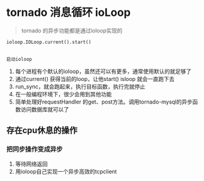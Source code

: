 # tornado 消息循环 ioLoop

> tornado 的异步功能都是通过ioloop实现的


```
ioloop.IOLoop.current().start()


启动ioloop
```
1. 每个进程有个默认的ioloop，虽然还可以有更多，通常使用默认的就足够了
2. 通过current() 获得当前的loop，让他start() isloop 就会一直跑下去
3. run_sync，就会跑起来，执行目标函数，执行完就停止
4. 在一般编程环境下，很少会用到其他功能
5. 简单处理好requestHandler 的get、post方法。调用tornado-mysql的异步函数访问数据库就可以了

## 存在cpu休息的操作
### 把同步操作变成异步
1. 等待网络返回
2. 用ioloop自己实现一个异步高效的tcpclient
